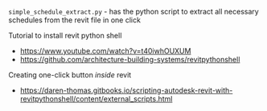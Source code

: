 
`simple_schedule_extract.py` - has the python script to extract all necessary schedules from the revit file in one click

Tutorial to install revit python shell 

* https://www.youtube.com/watch?v=t40iwhOUXUM
* https://github.com/architecture-building-systems/revitpythonshell

Creating one-click button _inside_ revit

* https://daren-thomas.gitbooks.io/scripting-autodesk-revit-with-revitpythonshell/content/external_scripts.html
